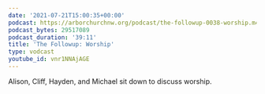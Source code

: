 ```yaml
---
date: '2021-07-21T15:00:35+00:00'
podcast: https://arborchurchnw.org/podcast/the-followup-0038-worship.m4a
podcast_bytes: 29517089
podcast_duration: '39:11'
title: 'The Followup: Worship'
type: vodcast
youtube_id: vnr1NNAjAGE
---
```


Alison, Cliff, Hayden, and Michael sit down to discuss worship.